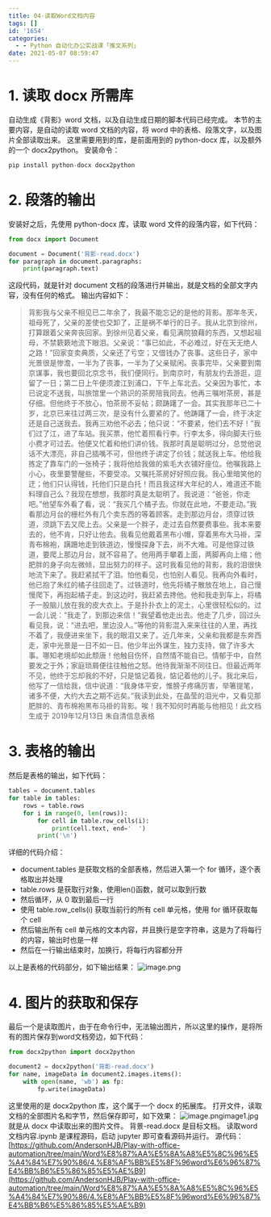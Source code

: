 ```yaml
---
title: 04-读取Word文档内容
tags: []
id: '1654'
categories:
  - - Python 自动化办公实战课「推文系列」
date: 2021-05-07 08:59:47
---
```


# 1\. 读取 docx 所需库

自动生成《背影》word 文档，以及自动生成日期的脚本代码已经完成。 本节的主要内容，是自动的读取 word 文档的内容，将 word 中的表格、段落文字，以及图片全部读取出来。 这里需要用到的库，是前面用到的 python-docx 库，以及额外的一个 docx2python。 安装命令：

```python
pip install python-docx docx2python
```

# 2\. 段落的输出

安装好之后，先使用 python-docx 库，读取 word 文件的段落内容，如下代码：

```python
from docx import Document

document = Document('背影-read.docx')
for paragraph in document.paragraphs:
    print(paragraph.text)
```

这段代码，就是针对 document 文档的段落进行并输出，就是文档的全部文字内容，没有任何的格式。 输出内容如下：

> 背影我与父亲不相见已二年余了，我最不能忘记的是他的背影。那年冬天，祖母死了，父亲的差使也交卸了，正是祸不单行的日子。我从北京到徐州，打算跟着父亲奔丧回家。到徐州见着父亲，看见满院狼藉的东西，又想起祖母，不禁簌簌地流下眼泪。父亲说：“事已如此，不必难过，好在天无绝人之路！”回家变卖典质，父亲还了亏空；又借钱办了丧事。这些日子，家中光景很是惨澹，一半为了丧事，一半为了父亲赋闲。丧事完毕，父亲要到南京谋事，我也要回北京念书，我们便同行。到南京时，有朋友约去游逛，逗留了一日；第二日上午便须渡江到浦口，下午上车北去。父亲因为事忙，本已说定不送我，叫旅馆里一个熟识的茶房陪我同去。他再三嘱咐茶房，甚是仔细。但他终于不放心，怕茶房不妥帖；颇踌躇了一会。其实我那年已二十岁，北京已来往过两三次，是没有什么要紧的了。他踌躇了一会，终于决定还是自己送我去。我再三劝他不必去；他只说：“不要紧，他们去不好！”我们过了江，进了车站。我买票，他忙着照看行李。行李太多，得向脚夫行些小费才可过去。他便又忙着和他们讲价钱。我那时真是聪明过分，总觉他说话不大漂亮，非自己插嘴不可，但他终于讲定了价钱；就送我上车。他给我拣定了靠车门的一张椅子；我将他给我做的紫毛大衣铺好座位。他嘱我路上小心，夜里要警醒些，不要受凉。又嘱托茶房好好照应我。我心里暗笑他的迂；他们只认得钱，托他们只是白托！而且我这样大年纪的人，难道还不能料理自己么？我现在想想，我那时真是太聪明了。我说道：“爸爸，你走吧。”他望车外看了看，说：“我买几个橘子去。你就在此地，不要走动。”我看那边月台的栅栏外有几个卖东西的等着顾客。走到那边月台，须穿过铁道，须跳下去又爬上去。父亲是一个胖子，走过去自然要费事些。我本来要去的，他不肯，只好让他去。我看见他戴着黑布小帽，穿着黑布大马褂，深青布棉袍，蹒跚地走到铁道边，慢慢探身下去，尚不大难。可是他穿过铁道，要爬上那边月台，就不容易了。他用两手攀着上面，两脚再向上缩；他肥胖的身子向左微倾，显出努力的样子。这时我看见他的背影，我的泪很快地流下来了。我赶紧拭干了泪。怕他看见，也怕别人看见。我再向外看时，他已抱了朱红的橘子往回走了。过铁道时，他先将橘子散放在地上，自己慢慢爬下，再抱起橘子走。到这边时，我赶紧去搀他。他和我走到车上，将橘子一股脑儿放在我的皮大衣上。于是扑扑衣上的泥土，心里很轻松似的。过一会儿说：“我走了，到那边来信！”我望着他走出去。他走了几步，回过头看见我，说：“进去吧，里边没人。”等他的背影混入来来往往的人里，再找不着了，我便进来坐下，我的眼泪又来了。近几年来，父亲和我都是东奔西走，家中光景是一日不如一日。他少年出外谋生，独力支持，做了许多大事。哪知老境却如此颓唐！他触目伤怀，自然情不能自已。情郁于中，自然要发之于外；家庭琐屑便往往触他之怒。他待我渐渐不同往日。但最近两年不见，他终于忘却我的不好，只是惦记着我，惦记着他的儿子。我北来后，他写了一信给我，信中说道：“我身体平安，惟膀子疼痛厉害，举箸提笔，诸多不便，大约大去之期不远矣。”我读到此处，在晶莹的泪光中，又看见那肥胖的、青布棉袍黑布马褂的背影。唉！我不知何时再能与他相见！此文档生成于 2019年12月13日 朱自清信息表格

# 3\. 表格的输出

然后是表格的输出，如下代码：

```python
tables = document.tables
for table in tables:
    rows = table.rows
    for i in range(0, len(rows)):
        for cell in table.row_cells(i):
            print(cell.text, end='  ')
        print('\n')
```

详细的代码介绍：

*   document.tables 是获取文档的全部表格，然后进入第一个 for 循环，逐个表格取出并处理
*   table.rows 是获取行对象，使用len()函数，就可以取到行数
*   然后循环，从 0 取到最后一行
*   使用 table.row\_cells(i) 获取当前行的所有 cell 单元格，使用 for 循环获取每个 cell
*   然后输出所有 cell 单元格的文本内容，并且换行是空字符串，这是为了将每行的内容，输出时也是一样
*   然后在一行输出结束时，加换行，将每行内容都分开

以上是表格的代码部分，如下输出结果： ![image.png](https://img-blog.csdnimg.cn/img_convert/415950ee1f52c60e530366c75219e4f5.png)

# 4\. 图片的获取和保存

最后一个是读取图片，由于在命令行中，无法输出图片，所以这里的操作，是将所有的图片保存到word文档旁边，如下代码：

```python
from docx2python import docx2python

document2 = docx2python('背影-read.docx')
for name, imageData in document2.images.items():
    with open(name, 'wb') as fp:
        fp.write(imageData)
```

这里使用的是 docx2python 库，这个属于一个 docx 的拓展库。 打开文件，读取文档的全部图片名和字节，然后保存即可，如下效果： ![image.png](https://img-blog.csdnimg.cn/img_convert/66a6d36b5b6df8eac06ee8104ed75388.png)image1.jpg 就是从 docx 中读取出来的图片文件。 背景-read.docx 是目标文档。 读取word文档内容.ipynb 是课程源码，启动 jupyter 即可查看源码并运行。 源代码：[https://github.com/AndersonHJB/Play-with-office-automation/tree/main/Word%E8%87%AA%E5%8A%A8%E5%8C%96%E5%A4%84%E7%90%86/4.%E8%AF%BB%E5%8F%96word%E6%96%87%E4%BB%B6%E5%86%85%E5%AE%B9](https://github.com/AndersonHJB/Play-with-office-automation/tree/main/Word%E8%87%AA%E5%8A%A8%E5%8C%96%E5%A4%84%E7%90%86/4.%E8%AF%BB%E5%8F%96word%E6%96%87%E4%BB%B6%E5%86%85%E5%AE%B9)